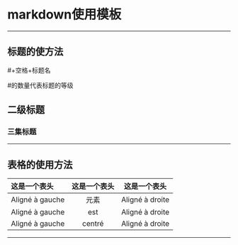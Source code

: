 markdown使用模板
========================
-----------------------------------------
## **标题的使方法**
 #+空格+标题名

#的数量代表标题的等级
## 二级标题
### 三集标题
----------------------------------------

## **表格的使用方法**

| 这是一个表头       | 这是一个表头      | 这是一个表头         |
| :--------------- |:---------------:| :-----:            |
| Aligné à gauche  |    元素          |  Aligné à droite   |
| Aligné à gauche  | est             |   Aligné à droite  |
| Aligné à gauche  | centré          |    Aligné à droite |

-----------------------------------------

